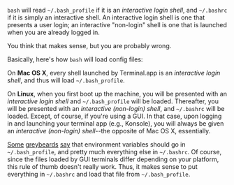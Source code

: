 `bash` will read `~/.bash_profile` if it is an _interactive login shell_, and
`~/.bashrc` if it is simply an interactive shell. An interactive login shell
is one that presents a user login; an interactive "non-login" shell is one
that is launched when you are already logged in.

You think that makes sense, but you are probably wrong.

Basically, here's how `bash` will load config files:

On **Mac OS X**, every shell launched by Terminal.app is an _interactive login
shell_, and thus will load `~/.bash_profile`.

On **Linux**, when you first boot up the machine, you will be presented with
an _interactive login shell_ and `~/.bash_profile` will be loaded. Thereafter,
you will be presented with an _interactive (non-login) shell_, and `~/.bashrc`
will be loaded. Except, of course, if you're using a GUI. In that case, upon
logging in and launching your terminal app (e.g., Konsole), you will always be
given an _interactive (non-login) shell_--the opposite of Mac OS X,
essentially.

[Some][staiger] [greybeards][rushanan] [say][stack] that environment variables
should go in `~/.bash_profile`, and pretty much everything else in
`~/.bashrc`. Of course, since the files loaded by GUI terminals differ
depending on your platform, this rule of thumb doesn't really work. Thus, it
makes sense to put everything in `~/.bashrc` and load that file from
`~/.bash_profile`.

  [rushanan]: http://michael-rushanan.blogspot.com/2013/01/os-x-bashrc-vs-profile-vs-bashprofile.html
  [stack]: http://superuser.com/questions/409186/environment-variables-in-bash-profile-or-bashrc
  [staiger]: http://www.joshstaiger.org/archives/2005/07/bash_profile_vs.html
